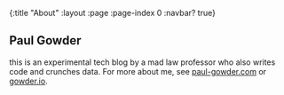 {:title "About"
 :layout :page
 :page-index 0
 :navbar? true}

## Paul Gowder

this is an experimental tech blog by a mad law professor who also writes code and crunches data. For more about me, see [paul-gowder.com](http://paul-gowder.com) or [gowder.io](http://gowder.io).
